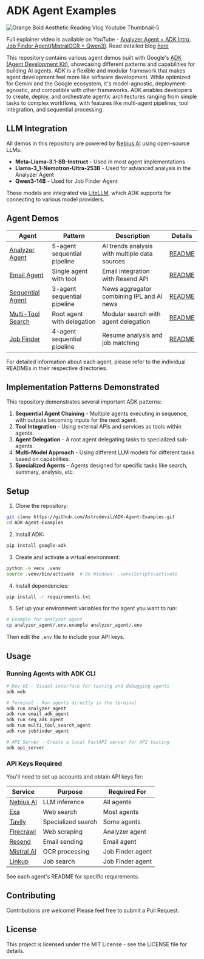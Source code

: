 # ADK Agent Examples
![Orange Bold Aesthetic Reading Vlog Youtube Thumbnail-5](https://github.com/user-attachments/assets/e9194114-c92e-4115-8f49-843976629ecf)


Full explainer video is available on YouTube - [Analyzer Agent + ADK Intro](https://www.youtube.com/watch?v=FYhKah8FpAg), [Job Finder Agent(MistralOCR + Qwen3)](https://youtu.be/ji_hECcyTjs?si=l25jghg1wAgIc8_1). Read detailed blog [here](https://dev.to/astrodevil/i-built-a-team-of-5-agents-using-google-adk-meta-llama-and-nemotron-ultra-253b-ec3)

This repository contains various agent demos built with Google's [ADK (Agent Development Kit)](https://google.github.io/adk-docs/), showcasing different patterns and capabilities for building AI agents. ADK is a flexible and modular framework that makes agent development feel more like software development. While optimized for Gemini and the Google ecosystem, it's model-agnostic, deployment-agnostic, and compatible with other frameworks. ADK enables developers to create, deploy, and orchestrate agentic architectures ranging from simple tasks to complex workflows, with features like multi-agent pipelines, tool integration, and sequential processing.

## LLM Integration

All demos in this repository are powered by [Nebius AI](https://dub.sh/AIStudio) using open-source LLMs:

- **Meta-Llama-3.1-8B-Instruct** - Used in most agent implementations
- **Llama-3_1-Nemotron-Ultra-253B** - Used for advanced analysis in the Analyzer Agent
- **Qwen3-14B** - Used for Job Finder Agent

These models are integrated via [LiteLLM](https://github.com/BerriAI/litellm), which ADK supports for connecting to various model providers.

## Agent Demos

| Agent | Pattern | Description | Details |
|-------|---------|-------------|---------|
| [Analyzer Agent](./analyzer_agent/) | 5-agent sequential pipeline | AI trends analysis with multiple data sources | [README](./analyzer_agent/README.md) |
| [Email Agent](./email_adk_agent/) | Single agent with tool | Email integration with Resend API | [README](./email_adk_agent/README.md) |
| [Sequential Agent](./seq_adk_agent/) | 3-agent sequential pipeline | News aggregator combining IPL and AI news | [README](./seq_adk_agent/README.md) |
| [Multi-Tool Search](./multi_tool_search_agent/) | Root agent with delegation | Modular search with agent delegation | [README](./multi_tool_search_agent/README.md) |
| [Job Finder](./jobfinder_agent/) | 4-agent sequential pipeline | Resume analysis and job matching | [README](./jobfinder_agent/README.md) |

For detailed information about each agent, please refer to the individual READMEs in their respective directories.

## Implementation Patterns Demonstrated

This repository demonstrates several important ADK patterns:

1. **Sequential Agent Chaining** - Multiple agents executing in sequence, with outputs becoming inputs for the next agent.
2. **Tool Integration** - Using external APIs and services as tools within agents.
3. **Agent Delegation** - A root agent delegating tasks to specialized sub-agents.
4. **Multi-Model Approach** - Using different LLM models for different tasks based on capabilities.
5. **Specialized Agents** - Agents designed for specific tasks like search, summary, analysis, etc.

## Setup

1. Clone the repository:
```bash
git clone https://github.com/Astrodevil/ADK-Agent-Examples.git
cd ADK-Agent-Examples
```

2. Install ADK:
```bash
pip install google-adk
```

3. Create and activate a virtual environment:
```bash
python -m venv .venv
source .venv/bin/activate  # On Windows: .venv\Scripts\activate
```

4. Install dependencies:
```bash
pip install -r requirements.txt
```

5. Set up your environment variables for the agent you want to run:
```bash
# Example for analyzer agent
cp analyzer_agent/.env.example analyzer_agent/.env
```
Then edit the `.env` file to include your API keys.

## Usage

### Running Agents with ADK CLI

```bash
# Dev UI - Visual interface for testing and debugging agents
adk web

# Terminal - Run agents directly in the terminal
adk run analyzer_agent
adk run email_adk_agent
adk run seq_adk_agent
adk run multi_tool_search_agent
adk run jobfinder_agent

# API Server - Create a local FastAPI server for API testing
adk api_server
```

### API Keys Required

You'll need to set up accounts and obtain API keys for:

| Service | Purpose | Required For |
|---------|---------|--------------|
| [Nebius AI](https://dub.sh/AIStudio) | LLM inference | All agents |
| [Exa](https://exa.ai/) | Web search | Most agents |
| [Tavily](https://tavily.com/) | Specialized search | Some agents |
| [Firecrawl](https://firecrawl.dev/) | Web scraping | Analyzer agent |
| [Resend](https://resend.com/) | Email sending | Email agent |
| [Mistral AI](https://mistral.ai) | OCR processing | Job Finder agent |
| [Linkup](https://www.linkup.so/) | Job search | Job Finder agent |

See each agent's README for specific requirements.

## Contributing

Contributions are welcome! Please feel free to submit a Pull Request.

## License

This project is licensed under the MIT License - see the LICENSE file for details. 
